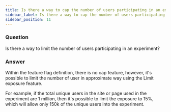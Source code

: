 ```yaml
---
title: Is there a way to cap the number of users participating in an experiment?
sidebar_label: Is there a way to cap the number of users participating in an experiment?
sidebar_position: 11
---
```


### Question

Is there a way to limit the number of users participating in an experiment?

### Answer

Within the feature flag definition, there is no cap feature, however, it's possible to limit the number of user in approximate way using the Limit exposure feature.

For example, if the total unique users in the site or page used in the experiment are 1 million, then it's possible to limit the exposure to 15%, which will allow only 150k of the unique users into the experiment.